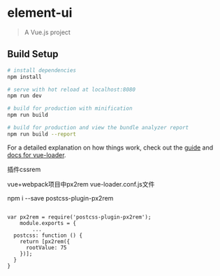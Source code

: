 # element-ui

> A Vue.js project

## Build Setup

``` bash
# install dependencies
npm install

# serve with hot reload at localhost:8080
npm run dev

# build for production with minification
npm run build

# build for production and view the bundle analyzer report
npm run build --report
```

For a detailed explanation on how things work, check out the [guide](http://vuejs-templates.github.io/webpack/) and [docs for vue-loader](http://vuejs.github.io/vue-loader).


插件cssrem

vue+webpack项目中px2rem vue-loader.conf.js文件

npm i --save postcss-plugin-px2rem

```

var px2rem = require('postcss-plugin-px2rem');
    module.exports = {
        ...
  postcss: function () {
    return [px2rem({
      rootValue: 75
    })];
  }
}
```